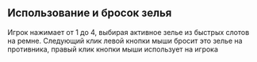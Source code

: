 ## Использование и бросок зелья

Игрок нажимает от 1 до 4, выбирая активное зелье из быстрых слотов на ремне. Следующий клик левой кнопки мыши бросит это зелье на противника, правый клик кнопки мыши использует на игрока

